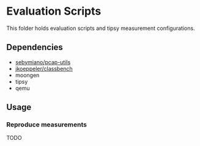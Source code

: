 # Evaluation Scripts

This folder holds evaluation scripts and tipsy measurement configurations.

## Dependencies

- [sebymiano/pcap-utils](https://github.com/sebymiano/pcap-utils)
- [jkoeppeler/classbench](https://github.com/jkoeppeler/classbench)
- moongen
- tipsy
- qemu

## Usage

### Reproduce measurements

TODO

